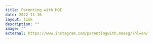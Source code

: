 ```yaml
---
title: Parenting with MOE
date: 2022-11-16
layout: link
description: ""
image: ""
external: https://www.instagram.com/parentingwith.moesg/?hl=en/
---
```



